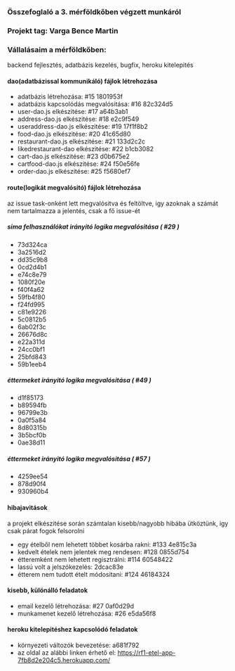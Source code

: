 ### Összefoglaló a 3. mérföldkőben végzett munkáról

### Projekt tag: Varga Bence Martin


### Vállalásaim a mérföldkőben: 
   backend fejlesztés, adatbázis kezelés, bugfix, heroku kitelepités

   #### dao(adatbázissal kommunikáló) fájlok létrehozása
   - adatbázis létrehozása: #15 1801953f
   - adatbázis kapcsolódás megvalósitása: #16 82c324d5
   - user-dao.js elkészitése: #17 a64b3ab1
   - address-dao.js elkészitése: #18 e2c9f549
   - useraddress-dao.js elkészitése: #19 17f1f8b2
   - food-dao.js elkészitése: #20 41c65d80
   - restaurant-dao.js elkészitése: #21 133d2c2c
   - likedrestaurant-dao elkészitése: #22 b1cb3082
   - cart-dao.js elkészitése: #23 d0b675e2
   - cartfood-dao.js elkészitése: #24 f50e56fe
   - order-dao.js elkészitése: #25 f5680ef7



   #### route(logikát megvalósitó) fájlok létrehozása
   az issue task-onként lett megvalósitva és feltöltve, igy azoknak a számát nem tartalmazza a jelentés, csak a fő issue-ét

   ##### sima felhasználókat irányitó logika megvalósitása ( #29 )
   - 73d324ca
   - 3a2516d2
   - dd35c9b8
   - 0cd2d4b1
   - e74c8e79
   - 1080f20e
   - f40f4a62
   - 59fb4f80
   - f24fd995
   - c81e9226
   - 5c0812b5
   - 6ab02f3c
   - 26676d8c
   - e22a311d
   - 24cc0bf1
   - 25bfd843
   - 59b1eeb4

   ##### éttermeket irányitó logika megvalósitása ( #49 )
   - d1f85173
   - b89594fb
   - 96799e3b
   - 0a0f5a84
   - 8d80315b
   - 3b5bcf0b
   - 0ae38d11

   ##### éttermeket irányitó logika megvalósitása ( #57 )
   - 4259ee54
   - 878d90f4
   - 930960b4



   #### hibajavitások
   a projekt elkészitése során számtalan kisebb/nagyobb hibába ütköztünk, igy csak párat fogok felsorolni
   - egy ételből nem lehetett többet kosárba rakni: #133 4e815c3a
   - kedvelt ételek nem jelentek meg rendesen: #128 0855d754
   - étteremként nem lehetett regisztrálni: #114 60548422
   - lassú volt a jelszókezelés: 2dcac83e
   - étterem nem tudott ételt módositani: #124 46184324



   #### kisebb, különálló feladatok
   - email kezelő létrehozása: #27 0af0d29d
   - munkamenet kezelő létrehozása: #26 e5da56f8



   #### heroku kitelepitéshez kapcsolódó feladatok
   - környezeti változók bevezetése: a681f792
   - az oldal az alábbi linken érhető el: https://rf1-etel-app-7fb8d2e204c5.herokuapp.com/